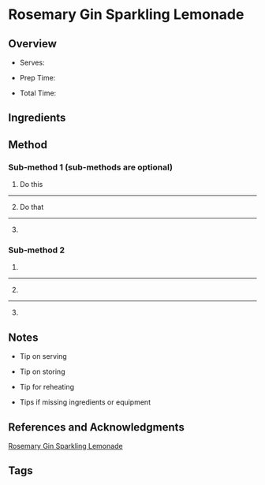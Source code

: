 # Rosemary Gin Sparkling Lemonade

## Overview

- Serves:

- Prep Time:

- Total Time:

## Ingredients



## Method

### Sub-method 1 (sub-methods are optional)

1. Do this
---
2. Do that
---
3.

### Sub-method 2

1.
---
2.
---
3.

## Notes

- Tip on serving

- Tip on storing

- Tip for reheating

- Tips if missing ingredients or equipment

## References and Acknowledgments

[Rosemary Gin Sparkling Lemonade](http://www.creative-culinary.com/rosemary-gin-sparkling-lemonade/)

## Tags


